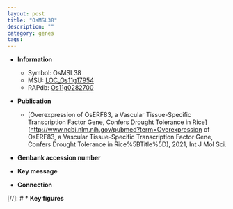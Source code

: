 ```yaml
---
layout: post
title: "OsMSL38"
description: ""
category: genes
tags: 
---
```


* **Information**  
    + Symbol: OsMSL38  
    + MSU: [LOC_Os11g17954](http://rice.uga.edu/cgi-bin/ORF_infopage.cgi?orf=LOC_Os11g17954)  
    + RAPdb: [Os11g0282700](http://rapdb.dna.affrc.go.jp/viewer/gbrowse_details/irgsp1?name=Os11g0282700)  

* **Publication**  
    + [Overexpression of OsERF83, a Vascular Tissue-Specific Transcription Factor Gene, Confers Drought Tolerance in Rice](http://www.ncbi.nlm.nih.gov/pubmed?term=Overexpression of OsERF83, a Vascular Tissue-Specific Transcription Factor Gene, Confers Drought Tolerance in Rice%5BTitle%5D), 2021, Int J Mol Sci.

* **Genbank accession number**  

* **Key message**  

* **Connection**  

[//]: # * **Key figures**  


